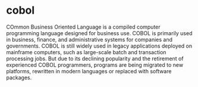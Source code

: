 # cobol
COmmon Business Oriented Language is a compiled computer programming language designed for business use. COBOL is primarily used in business, finance, and administrative systems for companies and governments. 
COBOL is still widely used in legacy applications deployed on mainframe computers, such as large-scale batch and transaction processing jobs. But due to its declining popularity and the retirement of experienced COBOL programmers, programs are being migrated to new platforms, rewritten in modern languages or replaced with software packages.
